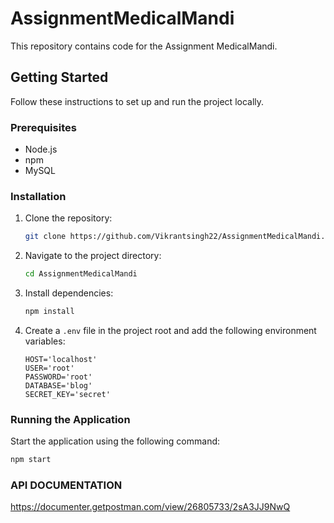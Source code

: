 # AssignmentMedicalMandi

This repository contains code for the Assignment MedicalMandi.

## Getting Started

Follow these instructions to set up and run the project locally.

### Prerequisites

- Node.js
- npm
- MySQL

### Installation

1. Clone the repository:

    ```bash
    git clone https://github.com/Vikrantsingh22/AssignmentMedicalMandi.git
    ```

2. Navigate to the project directory:

    ```bash
    cd AssignmentMedicalMandi
    ```

3. Install dependencies:

    ```bash
    npm install
    ```

4. Create a `.env` file in the project root and add the following environment variables:

    ```dotenv
    HOST='localhost'
    USER='root'
    PASSWORD='root'
    DATABASE='blog'
    SECRET_KEY='secret'
    ```

### Running the Application

Start the application using the following command:

```bash
npm start

```

### API DOCUMENTATION
https://documenter.getpostman.com/view/26805733/2sA3JJ9NwQ



